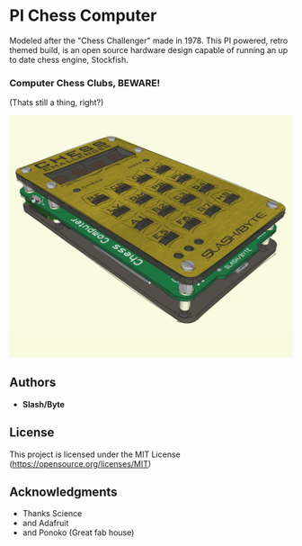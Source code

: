# PI Chess Computer
Modeled after the "Chess Challenger" made in 1978.
This PI powered, retro themed build,
is an open source hardware design capable of running an up to date chess engine, Stockfish.

### Computer Chess Clubs, BEWARE!
(Thats still a thing, right?)

![GitHub Logo](/assembly/images/assembly01.png)

## Authors
* **Slash/Byte**
## License
This project is licensed under the MIT License
(https://opensource.org/licenses/MIT)
## Acknowledgments
* Thanks Science
* and Adafruit
* and Ponoko (Great fab house)
